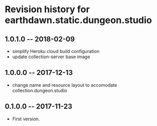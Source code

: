 # Revision history for earthdawn.static.dungeon.studio

## 1.0.1.0  -- 2018-02-09

* simplify Heroku cloud build configuration
* update collection-server base image

## 1.0.0.0  -- 2017-12-13

* change name and resource layout to accomodate collection.dungeon.studio

## 0.1.0.0  -- 2017-11-23

* First version.

